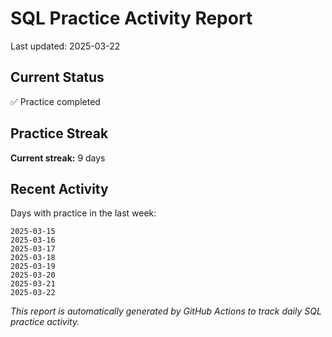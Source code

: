 # SQL Practice Activity Report

Last updated: 2025-03-22

## Current Status

✅ Practice completed

## Practice Streak

**Current streak:** 9 days

## Recent Activity

Days with practice in the last week:

```
2025-03-15
2025-03-16
2025-03-17
2025-03-18
2025-03-19
2025-03-20
2025-03-21
2025-03-22
```

*This report is automatically generated by GitHub Actions to track daily SQL practice activity.*
